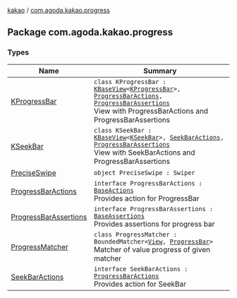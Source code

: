 [kakao](../index.md) / [com.agoda.kakao.progress](./index.md)

## Package com.agoda.kakao.progress

### Types

| Name | Summary |
|---|---|
| [KProgressBar](-k-progress-bar/index.md) | `class KProgressBar : `[`KBaseView`](../com.agoda.kakao.common.views/-k-base-view/index.md)`<`[`KProgressBar`](-k-progress-bar/index.md)`>, `[`ProgressBarActions`](-progress-bar-actions/index.md)`, `[`ProgressBarAssertions`](-progress-bar-assertions/index.md)<br>View with ProgressBarActions and ProgressBarAssertions |
| [KSeekBar](-k-seek-bar/index.md) | `class KSeekBar : `[`KBaseView`](../com.agoda.kakao.common.views/-k-base-view/index.md)`<`[`KSeekBar`](-k-seek-bar/index.md)`>, `[`SeekBarActions`](-seek-bar-actions/index.md)`, `[`ProgressBarAssertions`](-progress-bar-assertions/index.md)<br>View with SeekBarActions and ProgressBarAssertions |
| [PreciseSwipe](-precise-swipe/index.md) | `object PreciseSwipe : Swiper` |
| [ProgressBarActions](-progress-bar-actions/index.md) | `interface ProgressBarActions : `[`BaseActions`](../com.agoda.kakao.common.actions/-base-actions/index.md)<br>Provides action for ProgressBar |
| [ProgressBarAssertions](-progress-bar-assertions/index.md) | `interface ProgressBarAssertions : `[`BaseAssertions`](../com.agoda.kakao.common.assertions/-base-assertions/index.md)<br>Provides assertions for progress bar |
| [ProgressMatcher](-progress-matcher/index.md) | `class ProgressMatcher : BoundedMatcher<`[`View`](https://developer.android.com/reference/android/view/View.html)`, `[`ProgressBar`](https://developer.android.com/reference/android/widget/ProgressBar.html)`>`<br>Matcher of value progress of given matcher |
| [SeekBarActions](-seek-bar-actions/index.md) | `interface SeekBarActions : `[`ProgressBarActions`](-progress-bar-actions/index.md)<br>Provides action for SeekBar |
